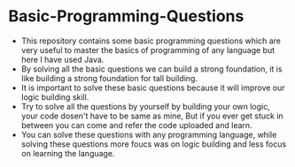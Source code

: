 # Basic-Programming-Questions
* This repository contains some basic programming questions which are very useful to master the basics of programming of any language but here I have used Java.
* By solving all the basic questions we can build a strong foundation, it is like building a strong foundation for tall building.
* It is important to solve these basic questions because it will improve our logic building skill.
* Try to solve all the questions by yourself by building your own logic, your code dosen't have to be same as mine, But if you ever get stuck in between you can come and refer the code uploaded and learn.
* You can solve these questions with any programming language, while solving these questions more foucs was  on logic building and less focus on learning the language. 
